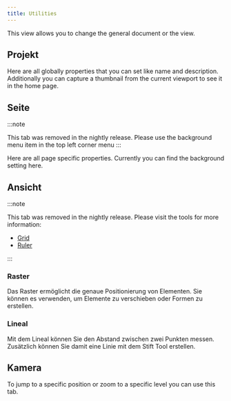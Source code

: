 ```yaml
---
title: Utilities
---
```


This view allows you to change the general document or the view.

## Projekt

Here are all globally properties that you can set like name and description.
Additionally you can capture a thumbnail from the current viewport to see it in the home page.

## Seite

:::note

This tab was removed in the nightly release.
Please use the background menu item in the top left corner menu
:::

Here are all page specific properties. Currently you can find the background setting here.

## Ansicht

:::note

This tab was removed in the nightly release.
Please visit the tools for more information:

- [Grid](/docs/v2/tools/grid)
- [Ruler](/docs/v2/tools/ruler)

:::

### Raster

Das Raster ermöglicht die genaue Positionierung von Elementen. Sie können es verwenden, um Elemente zu verschieben oder Formen zu erstellen.

### Lineal

Mit dem Lineal können Sie den Abstand zwischen zwei Punkten messen. Zusätzlich können Sie damit eine Linie mit dem Stift Tool erstellen.

## Kamera

To jump to a specific position or zoom to a specific level you can use this tab.
